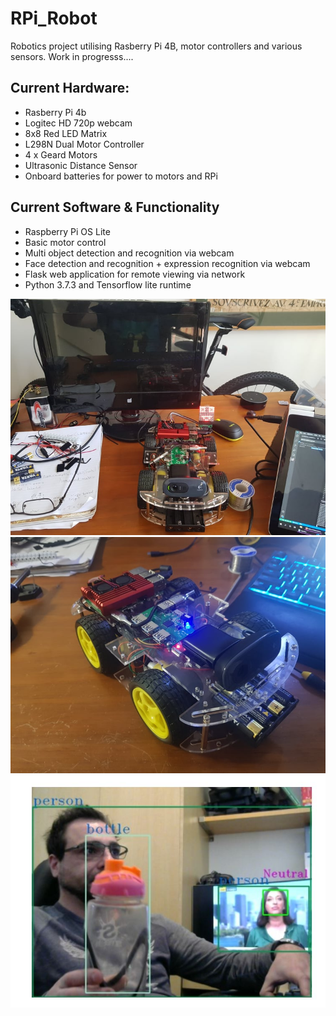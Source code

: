 # RPi_Robot #
Robotics project utilising Rasberry Pi 4B, motor controllers and various sensors.
Work in progresss....

## Current Hardware: ##
* Rasberry Pi 4b
* Logitec HD 720p webcam
* 8x8 Red LED Matrix
* L298N Dual Motor Controller
* 4 x Geard Motors
* Ultrasonic Distance Sensor
* Onboard batteries for power to motors and RPi

## Current Software & Functionality ##
* Raspberry Pi OS Lite
* Basic motor control
* Multi object detection and recognition via webcam
* Face detection and recognition + expression recognition via webcam
* Flask web application for remote viewing via network
* Python 3.7.3 and Tensorflow lite runtime

![Robo](https://github.com/systemvaz/RPi_Robot/blob/master/Robot/lib/img/robo.jpg)
![Robo](https://github.com/systemvaz/RPi_Robot/blob/master/Robot/lib/img/robo2.jpg)
![Robo](https://github.com/systemvaz/RPi_Robot/blob/master/Robot/lib/img/vision-test.jpg)
